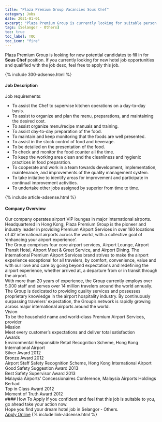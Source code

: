 ```yaml
---
title: "Plaza Premium Group Vacancies Sous Chef" 
category: Jobs 
date: 2021-01-01 
excerpt: "Plaza Premium Group is currently looking for suitable person to fill in the Sous Chef which positioned at Selangor - Others" 
tags: [Selangor - Others] 
toc: true 
toc_label: TOC 
toc_icon: "fire" 
--- 
```


<p>Plaza Premium Group is looking for new potential candidates to fill in for <b>Sous Chef</b> position. If you currently looking for new hotel job opportunities and qualified with the job desc, feel free to apply this job.
</p>{% include 300-adsense.html %} 
<div><div><div><h4>Job Description</h4></div></div><div><div><span><div><div>Job requirements:</div><ul><li>To assist the Chef to supervise kitchen operations on a day-to-day basis.</li><li>To assist to organize and plan the menu, preparations, and maintaining the desired cost.</li><li>To assist organize menu/recipe manuals and training.</li><li>To assist day-to-day preparation of the food.</li><li>To maintain and keep monitoring that the foods are well presented.</li><li>To assist in the stock control of food and beverage.</li><li>To be detailed on the presentation of the food.</li><li>To check and monitor the food counter all the time.</li><li>To keep the working area clean and the cleanliness and hygienic practices in food preparation.</li><li>To cooperate and work in a team towards development, implementation, maintenance, and improvements of the quality management system.</li><li>To take initiative to identify areas for improvement and participate in continual improvement activities.</li><li>To undertake other jobs assigned by superior from time to time.</li></ul></div></span></div></div></div> 
{% include article-adsense.html %} 
<div><div><div><h4>Company Overview</h4></div></div><div><div><span><div><div>Our company operates airport VIP lounges in major international airports. Headquartered in Hong Kong, Plaza Premium Group is the pioneer and industry leader in providing Premium Airport Services in over 160 locations of 42 international airports across the world, with a collective goal of &#8216;enhancing your airport experience&#8217;.</div>
<div>The Group comprises four core airport services, Airport Lounge, Airport Transit Hotel, Airport Meet &amp; Greet Service, and Airport Dining. The international Premium Airport Services brand strives to make the airport experience exceptional for all travelers, by comfort, convenience, value and with our love and care by going beyond expectations and redefining the airport experience, whether arrived at, a departure from or in transit through the airport.</div>
<div>With more than 20 years of experience, the Group currently employs over 5,000 staff and serves over 14 million travelers around the world annually. The Group is dedicated to providing quality services and possesses proprietary knowledge in the airport hospitality industry. By continuously surpassing travelers&#8217; expectation, the Group&#8217;s network is rapidly growing across major international airports around the world.</div>
<div>Vision</div>
<div>To be the household name and world-class Premium Airport Services, provider</div>
<div>Mission</div>
<div>Meet every customer&#8217;s expectations and deliver total satisfaction</div>
<div>Awards</div>
<div>Environmental Responsible Retail Recognition Scheme, Hong Kong International Airport</div>
<div>Silver Award 2012</div>
<div>Bronze Award 2012</div>
<div>Airport Staff Safety Recognition Scheme, Hong Kong International Airport</div>
<div>Good Safety Suggestion Award 2013</div>
<div>Best Safety Supervisor Award 2013</div>
<div>Malaysia Airports' Concessionaires Conference, Malaysia Airports Holdings Berhad</div>
<div>Top in Class Award 2012</div>
<div>Moment of Truth Award 2012</div></div></span></div></div></div> 
#### How To Apply 
If you confident and feel that this job is suitable to you, go ahead take your action now. <br/> 
Hope you find your dream hotel job in Selangor - Others. <br/> 
<a href="https://www.jobstreet.com.my/en/job/sous-chef-4453902?jobId=jobstreet-my-job-4453902&sectionRank=21&token=0~5e8b1ae8-92a4-4b46-ba2e-0ca6e81b6612&fr=SRP%20View%20In%20New%20Ta" class="btn btn--info" target="_blank" rel="nofollow noopenner">Apply Online</a> 
{% include link-adsense.html %} 